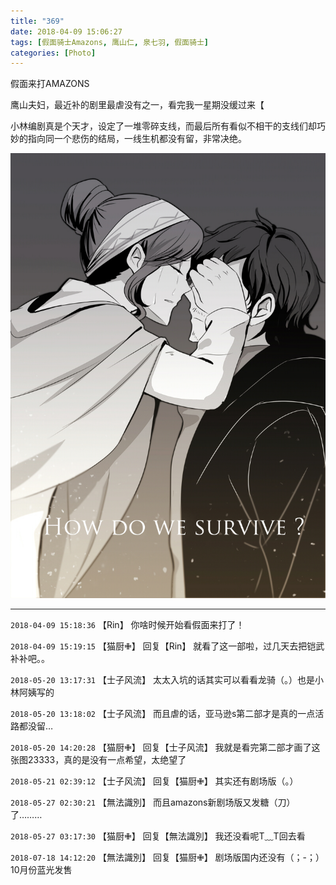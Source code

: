 ```yaml
---
title: "369"
date: 2018-04-09 15:06:27
tags: [假面骑士Amazons, 鹰山仁, 泉七羽, 假面骑士]
categories: [Photo]
---
```


<p>假面来打AMAZONS</p> 
<p>鹰山夫妇，最近补的剧里最虐没有之一，看完我一星期没缓过来【</p> 
<p>小林编剧真是个天才，设定了一堆零碎支线，而最后所有看似不相干的支线们却巧妙的指向同一个悲伤的结局，一线生机都没有留，非常决绝。</p>

![](https://raw.githubusercontent.com/alicewish/meowchain247/master/img_cVZNdzJtQk9JV2VYNDRObStwS0d0SFcvSlpsMWZUQThMbE8ycEpHUCs3N1ZFbXJDaXZSTExnPT0.jpg)

---

`2018-04-09 15:18:36` 【Rin】 你啥时候开始看假面来打了！

`2018-04-09 15:19:15` 【猫厨✙】 回复【Rin】 就看了这一部啦，过几天去把铠武补补吧。。

`2018-05-20 13:17:31` 【士子风流】 太太入坑的话其实可以看看龙骑（。）也是小林阿姨写的

`2018-05-20 13:18:02` 【士子风流】 而且虐的话，亚马逊s第二部才是真的一点活路都没留…

`2018-05-20 14:20:28` 【猫厨✙】 回复【士子风流】 我就是看完第二部才画了这张图23333，真的是没有一点希望，太绝望了

`2018-05-21 02:39:12` 【士子风流】 回复【猫厨✙】 其实还有剧场版（。）

`2018-05-27 02:30:21` 【無法識別】 而且amazons新剧场版又发糖（刀）了………

`2018-05-27 03:17:30` 【猫厨✙】 回复【無法識別】 我还没看呢T﹏T回去看

`2018-07-18 14:12:20` 【無法識別】 回复【猫厨✙】 剧场版国内还没有（；-；）10月份蓝光发售
